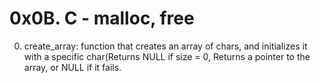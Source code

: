 # 0x0B. C - malloc, free
0. create_array: function that creates an array of chars, and initializes it with a specific char(Returns NULL if size = 0, Returns a pointer to the array, or NULL if it fails.
